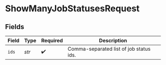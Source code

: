 # ShowManyJobStatusesRequest


## Fields

| Field                                   | Type                                    | Required                                | Description                             |
| --------------------------------------- | --------------------------------------- | --------------------------------------- | --------------------------------------- |
| `ids`                                   | *str*                                   | :heavy_check_mark:                      | Comma-separated list of job status ids. |